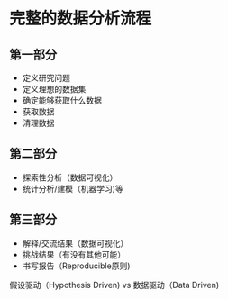 # 完整的数据分析流程 #

## 第一部分 ##
* 定义研究问题  
* 定义理想的数据集  
* 确定能够获取什么数据  
* 获取数据  
* 清理数据   

## 第二部分 ##
* 探索性分析（数据可视化）  
* 统计分析/建模（机器学习)等  

## 第三部分 ##

* 解释/交流结果（数据可视化）  
* 挑战结果（有没有其他可能）  
* 书写报告（Reproducible原则)

假设驱动（Hypothesis Driven) vs 数据驱动（Data Driven)

